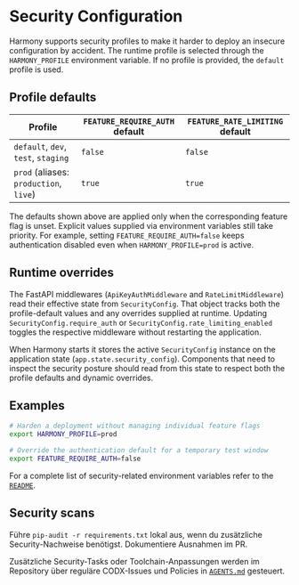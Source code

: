 # Security Configuration

Harmony supports security profiles to make it harder to deploy an insecure
configuration by accident. The runtime profile is selected through the
`HARMONY_PROFILE` environment variable. If no profile is provided, the
`default` profile is used.

## Profile defaults

| Profile | `FEATURE_REQUIRE_AUTH` default | `FEATURE_RATE_LIMITING` default |
| ------- | ------------------------------ | -------------------------------- |
| `default`, `dev`, `test`, `staging` | `false` | `false` |
| `prod` (aliases: `production`, `live`) | `true` | `true` |

The defaults shown above are applied only when the corresponding feature flag is
unset. Explicit values supplied via environment variables still take priority.
For example, setting `FEATURE_REQUIRE_AUTH=false` keeps authentication disabled
even when `HARMONY_PROFILE=prod` is active.

## Runtime overrides

The FastAPI middlewares (`ApiKeyAuthMiddleware` and `RateLimitMiddleware`) read
their effective state from `SecurityConfig`. That object tracks both the
profile-default values and any overrides supplied at runtime. Updating
`SecurityConfig.require_auth` or `SecurityConfig.rate_limiting_enabled` toggles
the respective middleware without restarting the application.

When Harmony starts it stores the active `SecurityConfig` instance on the
application state (`app.state.security_config`). Components that need to inspect
the security posture should read from this state to respect both the profile
defaults and dynamic overrides.

## Examples

```bash
# Harden a deployment without managing individual feature flags
export HARMONY_PROFILE=prod

# Override the authentication default for a temporary test window
export FEATURE_REQUIRE_AUTH=false
```

For a complete list of security-related environment variables refer to the
[`README`](../README.md#environment-variables).

## Security scans

Führe `pip-audit -r requirements.txt` lokal aus, wenn du zusätzliche Security-Nachweise benötigst. Dokumentiere Ausnahmen im PR.

Zusätzliche Security-Tasks oder Toolchain-Anpassungen werden im Repository über reguläre CODX-Issues und Policies in [`AGENTS.md`](../AGENTS.md) gesteuert.
